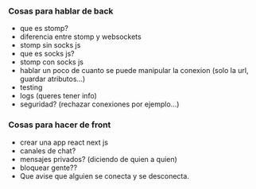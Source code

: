 ### Cosas para hablar de back
- que es stomp?
- diferencia entre stomp y websockets
- stomp sin socks js
- que es socks js?
- stomp con socks js
- hablar un poco de cuanto se puede manipular la conexion (solo la url, guardar atributos...)
- testing
- logs (queres tener info)
- seguridad? (rechazar conexiones por ejemplo...)



### Cosas para hacer de front
- crear una app react next js
- canales de chat?
- mensajes privados? (diciendo de quien a quien)
- bloquear gente??
- Que avise que alguien se conecta y se desconecta.
